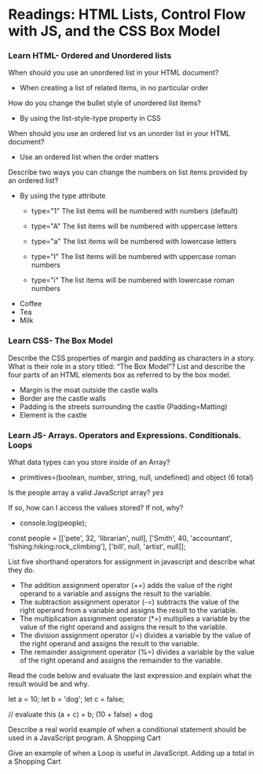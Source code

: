 # Readings: HTML Lists, Control Flow with JS, and the CSS Box Model

### Learn HTML- Ordered and Unordered lists

When should you use an unordered list in your HTML document?

* When creating a list of related items, in no particular order

How do you change the bullet style of unordered list items?

* By using the list-style-type property in CSS

When should you use an ordered list vs an unorder list in your HTML document?

* Use an ordered list when the order matters

Describe two ways you can change the numbers on list items provided by an ordered list?

* By using the type attribute

  * type="1" The list items will be numbered with numbers (default)
  * type="A" The list items will be numbered with uppercase letters
  * type="a" The list items will be numbered with lowercase letters
  * type="I" The list items will be numbered with uppercase roman numbers
  * type="i" The list items will be numbered with lowercase roman numbers

    <ol type="1">
  <li>Coffee</li>
  <li>Tea</li>
  <li>Milk</li>

</ol>

### Learn CSS- The Box Model

Describe the CSS properties of margin and padding as characters in a story. What is their role in a story titled: “The Box Model”?
List and describe the four parts of an HTML elements box as referred to by the box model.

* Margin is the moat outside the castle walls
* Border are the castle walls
* Padding is the streets surrounding the castle (Padding=Matting)
* Element is the castle

### Learn JS- Arrays. Operators and Expressions. Conditionals. Loops

What data types can you store inside of an Array?

* primitives=(boolean, number, string, null, undefined) and object (6 total)

Is the people array a valid JavaScript array? *yes*

If so, how can I access the values stored? If not, why?

* console.log(people);

 const people = [['pete', 32, 'librarian', null], ['Smith', 40, 'accountant', 'fishing:hiking:rock_climbing'], ['bill', null, 'artist', null]];

List five shorthand operators for assignment in javascript and describe what they do.

* The addition assignment operator (+=) adds the value of the right operand to a variable and assigns the result to the variable. 
* The subtraction assignment operator (-=) subtracts the value of the right operand from a variable and assigns the result to the variable.
* The multiplication assignment operator (*=) multiplies a variable by the value of the right operand and assigns the result to the variable.
* The division assignment operator (/=) divides a variable by the value of the right operand and assigns the result to the variable.
* The remainder assignment operator (%=) divides a variable by the value of the right operand and assigns the remainder to the variable.


Read the code below and evaluate the last expression and explain what the result would be and why.

 let a = 10;
 let b = 'dog';
 let c = false;

 // evaluate this
 (a + c) + b;
 (10 + false) + dog
 

Describe a real world example of when a conditional statement should be used in a JavaScript program.
A Shopping Cart

Give an example of when a Loop is useful in JavaScript.
Adding up a total in a Shopping Cart